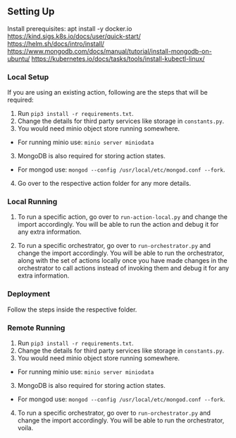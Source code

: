 ## Setting Up

Install prerequisites:
apt install -y docker.io
https://kind.sigs.k8s.io/docs/user/quick-start/
https://helm.sh/docs/intro/install/
https://www.mongodb.com/docs/manual/tutorial/install-mongodb-on-ubuntu/
https://kubernetes.io/docs/tasks/tools/install-kubectl-linux/

### Local Setup

If you are using an existing action, following are the steps that will be required:

1. Run `pip3 install -r requirements.txt`.
2. Change the details for third party services like storage in `constants.py`.
3. You would need minio object store running somewhere.

- For running minio use: `minio server miniodata`

3. MongoDB is also required for storing action states.

- For mongod use: `mongod --config /usr/local/etc/mongod.conf --fork`.

4. Go over to the respective action folder for any more details.

### Local Running

1. To run a specific action, go over to `run-action-local.py` and change the import accordingly. You will be able to run the action and debug it for any extra information.

2. To run a specific orchestrator, go over to `run-orchestrator.py` and change the import accordingly. You will be able to run the orchestrator, along with the set of actions locally once you have made changes in the orchestrator to call actions instead of invoking them and debug it for any extra information.

### Deployment

Follow the steps inside the respective folder.

### Remote Running

1. Run `pip3 install -r requirements.txt`.
2. Change the details for third party services like storage in `constants.py`.
3. You would need minio object store running somewhere.

- For running minio use: `minio server miniodata`

3. MongoDB is also required for storing action states.

- For mongod use: `mongod --config /usr/local/etc/mongod.conf --fork`.

4. To run a specific orchestrator, go over to `run-orchestrator.py` and change the import accordingly. You will be able to run the orchestrator, voila.
